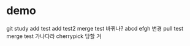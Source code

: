 # demo
git study
add test
add test2
merge test
바뀌나?
abcd
efgh
변경
pull test
merge test
가나다라
cherrypick 당할 거